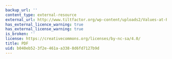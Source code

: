 ```yaml
---
backup_url: ''
content_type: external-resource
external_url: http://www.tiltfactor.org/wp-content/uploads2/Values-at-Play.pdf
has_external_licence_warning: true
has_external_license_warning: true
is_broken: ''
license: https://creativecommons.org/licenses/by-nc-sa/4.0/
title: PDF
uid: b040eb52-3f2e-461a-a338-8d6fd7127b9d
---
```

